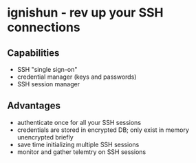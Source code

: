 # ignishun - rev up your SSH connections

## Capabilities

- SSH "single sign-on"
- credential manager (keys and passwords)
- SSH session manager 

## Advantages
- authenticate once for all your SSH sessions
- credentials are stored in encrypted DB; only exist in memory unencrypted briefly
- save time initializing multiple SSH sessions
- monitor and gather telemtry on SSH sessions
